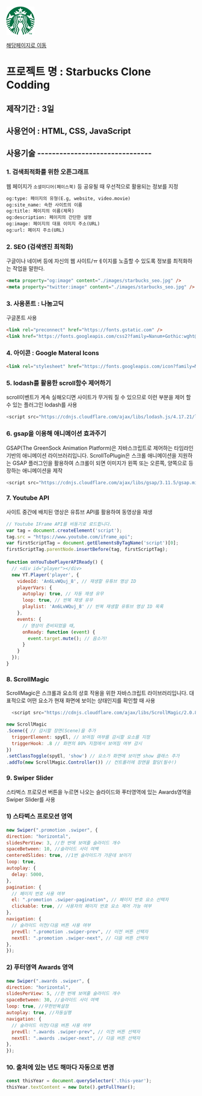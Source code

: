 [![스타벅스](./images/starbucks_logo.png)](https://beyonseona.github.io/testStarbucks/)

[해당페이지로 이동](https://beyonseona.github.io/testStarbucks/)

# 프로젝트 명 : Starbucks Clone Codding

## 제작기간  : 3일

## 사용언어 : HTML, CSS, JavaScript

## 사용기술 -------------------------------

### 1. 검색최적화를 위한 오픈그래프
웹 페이지가 `소셜미디어(페이스북)` 등 공유될 때 우선적으로 활용되는 정보를 지정
```html
og:type: 페이지의 유형(E.g, website, video.movie)
og:site_name: 속한 사이트의 이름
og:title: 페이지의 이름(제목)
og:description: 페이지의 간단한 설명
og:image: 페이지의 대표 이미지 주소(URL)
og:url: 페이지 주소(URL)
```

### 2. SEO (검색엔진 최적화)
구글이나 네이버 등에 자신의 웹 사이트/ㅠㅔ이지를 노출할 수 있도록 정보를 최적화하는 작업을 말한다.
```html
<meta property="og:image" content="./images/starbucks_seo.jpg" />
<meta property="twitter:image" content="./images/starbucks_seo.jpg" />
```

### 3. 사용폰트 : 나눔고딕
구글폰트 사용
```html
<link rel="preconnect" href="https://fonts.gstatic.com" />
<link href="https://fonts.googleapis.com/css2?family=Nanum+Gothic:wght@400;700&display=swap" rel="stylesheet" />
```

### 4. 아이콘 : Google Materal Icons
```html
<link rel="stylesheet" href="https://fonts.googleapis.com/icon?family=Material+Icons" />
```

### 5. lodash를 활용한 scroll함수 제어하기
scroll이벤트가 계속 실해오디면 사이트가 무거워 질 수 있으므로 이런 부분을 제어 할 수 있는 플러그인 lodash를 사용
```javascript
<script src="https://cdnjs.cloudflare.com/ajax/libs/lodash.js/4.17.21/lodash.min.js" integrity="sha512-WFN04846sdKMIP5LKNphMaWzU7YpMyCU245etK3g/2ARYbPK9Ub18eG+ljU96qKRCWh+quCY7yefSmlkQw1ANQ==" crossorigin="anonymous" referrerpolicy="no-referrer"></script>
```

### 6. gsap을 이용해 애니메이션 효과주기
GSAP(The GreenSock Animation Platform)은 자바스크립트로 제어하는 타임라인 기반의 애니메이션 라이브러리입니다. ScrollToPlugin은 스크롤 애니메이션을 지원하는 GSAP 플러그인을 활용하여 스크롤이 되면 이미지가 왼쪽 또는 오른쪽, 양쪽으로 등장하는 애니메이션을 제작
```javascript
<script src="https://cdnjs.cloudflare.com/ajax/libs/gsap/3.11.5/gsap.min.js" integrity="sha512-cOH8ndwGgPo+K7pTvMrqYbmI8u8k6Sho3js0gOqVWTmQMlLIi6TbqGWRTpf1ga8ci9H3iPsvDLr4X7xwhC/+DQ==" crossorigin="anonymous" referrerpolicy="no-referrer"></script>
```

### 7. Youtube API
사이트 중간에 배치된 영상은 유튜브 API를 활용하여 동영상을 재생
```javascript
// Youtube IFrame API를 비동기로 로드합니다.
var tag = document.createElement('script');
tag.src = "https://www.youtube.com/iframe_api";
var firstScriptTag = document.getElementsByTagName('script')[0];
firstScriptTag.parentNode.insertBefore(tag, firstScriptTag);

function onYouTubePlayerAPIReady() {
  // <div id="player"></div>
  new YT.Player('player', {
    videoId: 'An6LvWQuj_8', // 재생할 유튜브 영상 ID
    playerVars: {
      autoplay: true, // 자동 재생 유무
      loop: true, // 반복 재생 유무
      playlist: 'An6LvWQuj_8' // 반복 재생할 유튜브 영상 ID 목록
    },
    events: {
      // 영상이 준비되었을 때,
      onReady: function (event) {
        event.target.mute(); // 음소거!
      }
    }
  });
}
```

### 8. ScrollMagic
ScrollMagic은 스크롤과 요소의 상호 작용을 위한 자바스크립트 라이브러리입니다. 대표적으로 어떤 요소가 현재 화면에 보이는 상태인지를 확인할 때 사용
```javascript
  <script src="https://cdnjs.cloudflare.com/ajax/libs/ScrollMagic/2.0.8/ScrollMagic.min.js"></script>
  ```
  ```javascript
  new ScrollMagic
  .Scene({ // 감시할 장면(Scene)을 추가
    triggerElement: spyEl, // 보여짐 여부를 감시할 요소를 지정
    triggerHook: .8 // 화면의 80% 지점에서 보여짐 여부 감시
  })
  .setClassToggle(spyEl, 'show') // 요소가 화면에 보이면 show 클래스 추가
  .addTo(new ScrollMagic.Controller()) // 컨트롤러에 장면을 할당(필수!)
  ```

### 9. Swiper Slider
스타벅스 프로모션 버튼을 누르면 나오는 슬라이드와 푸터영역에 있는 Awards영역을 Swiper Slider를 사용

### 1) 스타벅스 프로모션 영역
```javascript
new Swiper(".promotion .swiper", {
direction: "horizontal",
slidesPerView: 3, //한 번에 보여줄 슬라이드 개수
spaceBetween: 10, //슬라이드 사이 여백
centeredSlides: true, //1번 슬라이드가 가운데 보이기
loop: true,
autoplay: {
  delay: 5000,
},
pagination: {
  // 페이지 번호 사용 여부
  el: ".promotion .swiper-pagination", // 페이지 번호 요소 선택자
  clickable: true, // 사용자의 페이지 번호 요소 제어 가능 여부
},
navigation: {
  // 슬라이드 이전/다음 버튼 사용 여부
  prevEl: ".promotion .swiper-prev", // 이전 버튼 선택자
  nextEl: ".promotion .swiper-next", // 다음 버튼 선택자
},
});
```

### 2) 푸터영역 Awards 영역
```javascript
new Swiper(".awards .swiper", {
direction: "horizontal",
slidesPerView: 5, //한 번에 보여줄 슬라이드 개수
spaceBetween: 30, //슬라이드 사이 여백
loop: true, //무한반복설정
autoplay: true, //자동실행
navigation: {
  // 슬라이드 이전/다음 버튼 사용 여부
  prevEl: ".awards .swiper-prev", // 이전 버튼 선택자
  nextEl: ".awards .swiper-next", // 다음 버튼 선택자
},
});
```

### 10. 출처에 있는 년도 해마다 자동으로 변경
```javascript
const thisYear = document.querySelector('.this-year');
thisYear.textContent = new Date().getFullYear();
```

